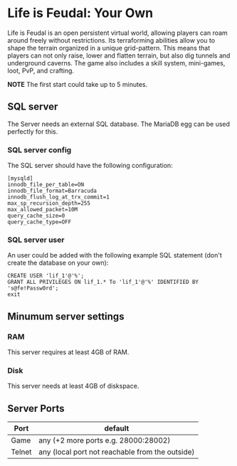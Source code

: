 # Life is Feudal: Your Own
Life is Feudal is an open persistent virtual world, allowing players can roam around freely without restrictions.
Its terraforming abilities allow you to shape the terrain organized in a unique grid-pattern.
This means that players can not only raise, lower and flatten terrain, but also dig tunnels and underground caverns.
The game also includes a skill system, mini-games, loot, PvP, and crafting.

**NOTE**
The first start could take up to 5 minutes.

## SQL server
The Server needs an external SQL database. The MariaDB egg can be used perfectly for this.

### SQL server config
The SQL server should have the following configuration:
```
[mysqld]
innodb_file_per_table=ON
innodb_file_format=Barracuda
innodb_flush_log_at_trx_commit=1
max_sp_recursion_depth=255
max_allowed_packet=10M
query_cache_size=0
query_cache_type=OFF
```

### SQL server user
An user could be added with the following example SQL statement (don't create the database on your own):
```
CREATE USER 'lif_1'@'%';
GRANT ALL PRIVILEGES ON lif_1.* To 'lif_1'@'%' IDENTIFIED BY 's@fe!Passw0rd';
exit
```

## Minumum server settings
### RAM
This server requires at least 4GB of RAM.

### Disk
This server needs at least 4GB of diskspace.

## Server Ports

| Port  | default |
|-------|---------|
| Game  | any (+2 more ports e.g. 28000:28002)    |
| Telnet | any (local port not reachable from the outside)    |
